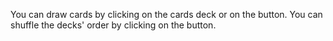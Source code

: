 You can draw cards by clicking on the cards deck or on the button.
You can shuffle the decks' order by clicking on the button.
